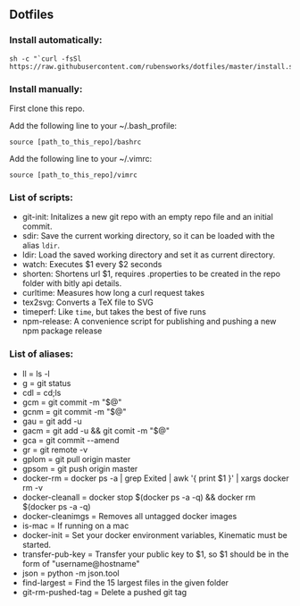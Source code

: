 ## Dotfiles

### Install automatically:

    sh -c "`curl -fsSl https://raw.githubusercontent.com/rubensworks/dotfiles/master/install.sh`"

### Install manually:

First clone this repo.

Add the following line to your ~/.bash_profile:

    source [path_to_this_repo]/bashrc

Add the following line to your ~/.vimrc:

    source [path_to_this_repo]/vimrc

### List of scripts:

* git-init: Initalizes a new git repo with an empty repo file and an initial commit.
* sdir: Save the current working directory, so it can be loaded with the alias `ldir`.
* ldir: Load the saved working directory and set it as current directory.
* watch: Executes $1 every $2 seconds
* shorten: Shortens url $1, requires .properties to be created in the repo folder with bitly api details.
* curltime: Measures how long a curl request takes
* tex2svg: Converts a TeX file to SVG
* timeperf: Like `time`, but takes the best of five runs
* npm-release: A convenience script for publishing and pushing a new npm package release

### List of aliases:

* ll = ls -l
* g = git status
* cdl = cd;ls
* gcm = git commit -m "$@"
* gcnm = git commit -m "$@"
* gau = git add -u
* gacm = git add -u && git comit -m "$@"
* gca = git commit --amend
* gr = git remote -v
* gplom = git pull origin master
* gpsom = git push origin master
* docker-rm = docker ps -a | grep Exited | awk '{ print $1 }' | xargs docker rm -v
* docker-cleanall = docker stop $(docker ps -a -q) && docker rm $(docker ps -a -q)
* docker-cleanimgs = Removes all untagged docker images
* is-mac = If running on a mac
* docker-init = Set your docker environment variables, Kinematic must be started.
* transfer-pub-key = Transfer your public key to $1, so $1 should be in the form of "username@hostname"
* json = python -m json.tool
* find-largest = Find the 15 largest files in the given folder
* git-rm-pushed-tag = Delete a pushed git tag

